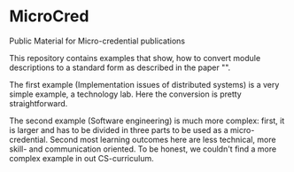 # MicroCred
Public Material for Micro-credential publications

This repository contains examples that show, how to convert module descriptions to a standard form as described in the paper "".

The first example (Implementation issues of distributed systems) is a very simple example, a technology lab. Here the conversion is pretty straightforward.

The second example (Software engineering) is much more complex: first, it is larger and has to be divided in three parts to be used as a micro-credential. Second most learning outcomes here are less technical, more skill- and communication oriented. To be honest, we couldn't find a more complex example in out CS-curriculum.
